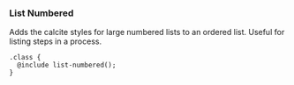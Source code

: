 ### List Numbered
Adds the calcite styles for large numbered lists to an ordered list. Useful for listing steps in a process.
```
.class {
  @include list-numbered();
}
```